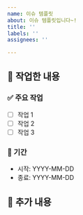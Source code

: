 ```yaml
---
name: 이슈 템플릿
about: 이슈 템플릿입니다~!
title: ''
labels: ''
assignees: ''

---
```


## 📝 작업한 내용 
<!-- 작업한 내용에 대한 설명을 작성해주세요. -->

### ✅ 주요 작업
- [ ] 작업 1
- [ ] 작업 2
- [ ] 작업 3

### 📅 기간
- 시작: YYYY-MM-DD
- 종료: YYYY-MM-DD


## 💬 추가 내용
<!-- 기타 필요한 내용을 적어주세요. -->
